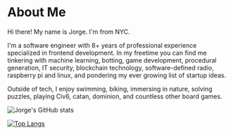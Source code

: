 # About Me
Hi there! My name is Jorge. I'm from NYC.

I'm a software engineer with 8+ years of professional experience specialized in frontend development. 
In my freetime you can find me tinkering with machine learning, botting, game development, procedural generation, IT security, 
blockchain technology, software-defined radio, raspberry pi and linux, and pondering my ever growing list of startup ideas.

Outside of tech, I enjoy swimming, biking, immersing in nature, solving puzzles, playing Civ6, catan, dominion, and countless other board games.

![Jorge's GitHub stats](https://github-readme-stats.vercel.app/api?username=codenameyau&show_icons=true&count_private=true&theme=monokai&include_all_commits=true&hide=contribs)

[![Top Langs](https://github-readme-stats.vercel.app/api/top-langs/?username=codenameyau&theme=monokai&langs_count=3)](https://github.com/codenameyau/github-readme-stats)
